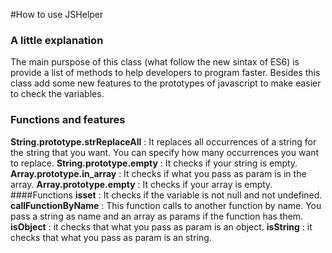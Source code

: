 #How to use JSHelper
### A little explanation
The main purspose of this class (what follow the new sintax of ES6) is provide a list of methods to help developers to program faster. Besides this class add some
  new features to the prototypes of javascript to make easier to check the variables.

### Functions and features
**String.prototype.strReplaceAll** : It replaces all occurrences of a string for the string that you want. You can specify how many occurrences you want
                                     to replace.
**String.prototype.empty** : It checks if your string is empty.
**Array.prototype.in_array** : It checks if what you pass as param is in the array.
**Array.prototype.empty** : It checks if your array is empty.
####Functions
**isset** : It checks if the variable is not null and not undefined.
**callFunctionByName** : This function calls to another function by name. You pass a string as name and an array as params
if the function has them.
**isObject** : it checks that what you pass as param is an object.
**isString** : it checks that what you pass as param is an string.

